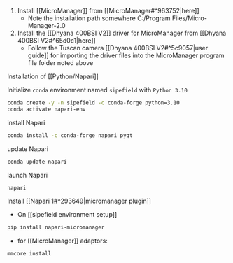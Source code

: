 

1. Install [[MicroManager]] from [[MicroManager#^963752|here]]
	- Note the installation path somewhere C:/Program Files/Micro-Manager-2.0
2. Install the [[Dhyana 400BSI V2]]  driver for MicroManager from [[Dhyana 400BSI V2#^65d0c1|here]]
	- Follow the Tuscan camera [[Dhyana 400BSI V2#^5c9057|user guide]] for importing the driver files into the MicroManager program file folder noted above


Installation of [[Python/Napari]]

Initialize `conda` environment named `sipefield` with `Python 3.10`

``` bash
conda create -y -n sipefield -c conda-forge python=3.10
conda activate napari-env
```

install Napari
```bash
conda install -c conda-forge napari pyqt
```

update Napari
```bash
conda update napari
```

launch Napari
```bash
napari
``` 

Install [[Napari 1#^293649|micromanager plugin]]
- On [[sipefield environment setup]] 
```bash
pip install napari-micromanager
```
- for [[MicroManager]] adaptors:
```bash
mmcore install
```